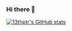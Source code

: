 ### Hi there 👋

<!--
**13thptr/13thptr** is a ✨ _special_ ✨ repository because its `README.md` (this file) appears on your GitHub profile.

Here are some ideas to get you started:

- 🔭 I’m currently working on ...
- 🌱 I’m currently learning ...
- 👯 I’m looking to collaborate on ...
- 🤔 I’m looking for help with ...
- 💬 Ask me about ...
- 📫 How to reach me: ...
- 😄 Pronouns: ...
- ⚡ Fun fact: ...
-->
[![13thptr's GitHub stats](https://github-readme-stats.vercel.app/api?username=13thptr)](https://github.com/anuraghazra/github-readme-stats)
